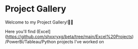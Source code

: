 # Project Gallery

Welcome to my Project Gallery!🙌🙌

Here you'll find (Excel](https://github.com/shxxryxg/beta/tree/main/Excel%20Projects) /PowerBi/Tableau/Python projects I've worked on
